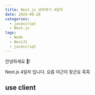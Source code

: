 ```yaml
---
title: Next.js 공부하기 4일차
date: 2024-08-28
categories:
  - javascript
  - Next.js
tags:
  - Node
  - NextJS
  - javascript
---
```

안녕하세요 🐸!   

Next.js 4일차 입니다. 요즘 야근이 잦군요 흑흑  


## use client
